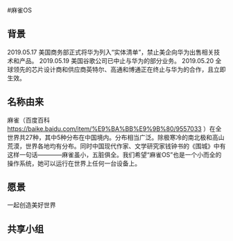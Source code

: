 #麻雀OS

## 背景
2019.05.17  美国商务部正式将华为列入“实体清单”，禁止美企向华为出售相关技术和产品。
2019.05.19  美国谷歌公司已中止与华为的部分业务。 
2019.05.20  全球领先的芯片设计商和供应商英特尔、高通和博通正在终止与华为的合作，且立即生效。

## 名称由来
麻雀（百度百科 https://baike.baidu.com/item/%E9%BA%BB%E9%9B%80/9557033 ）在全世界共27种，其中5种分布在中国境内。分布相当广泛。除极寒冷的南北极和高山荒漠，世界各地均有分布。同时中国现代作家、文学研究家钱钟书的《围城》中有这样一句话————麻雀虽小，五脏俱全。我们希望“麻雀OS”也是一个小而全的操作系统，她可以运行在世界上任何一台设备上。

## 愿景
一起创造美好世界

## 共享小组
